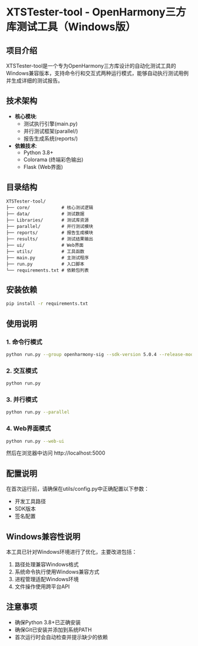 # XTSTester-tool - OpenHarmony三方库测试工具（Windows版）

## 项目介绍
XTSTester-tool是一个专为OpenHarmony三方库设计的自动化测试工具的Windows兼容版本，支持命令行和交互式两种运行模式，能够自动执行测试用例并生成详细的测试报告。

## 技术架构
- **核心模块**: 
  - 测试执行引擎(main.py)
  - 并行测试框架(parallel/)
  - 报告生成系统(reports/)
- **依赖技术**:
  - Python 3.8+
  - Colorama (终端彩色输出)
  - Flask (Web界面)

## 目录结构
```
XTSTester-tool/
├── core/            # 核心测试逻辑
├── data/            # 测试数据
├── Libraries/       # 测试库资源
├── parallel/        # 并行测试模块
├── reports/         # 报告生成模块
├── results/         # 测试结果输出
├── ui/              # Web界面
├── utils/           # 工具函数
├── main.py          # 主测试程序
├── run.py           # 入口脚本
└── requirements.txt # 依赖包列表
```

## 安装依赖
```bash
pip install -r requirements.txt
```

## 使用说明
### 1. 命令行模式
```bash
python run.py --group openharmony-sig --sdk-version 5.0.4 --release-mode y
```

### 2. 交互模式
```bash
python run.py
```

### 3. 并行模式
```bash
python run.py --parallel
```

### 4. Web界面模式
```bash
python run.py --web-ui
```
然后在浏览器中访问 http://localhost:5000

## 配置说明
在首次运行前，请确保在utils/config.py中正确配置以下参数：
- 开发工具路径
- SDK版本
- 签名配置

## Windows兼容性说明
本工具已针对Windows环境进行了优化，主要改进包括：
1. 路径处理兼容Windows格式
2. 系统命令执行使用Windows兼容方式
3. 进程管理适配Windows环境
4. 文件操作使用跨平台API

## 注意事项
- 确保Python 3.8+已正确安装
- 确保Git已安装并添加到系统PATH
- 首次运行时会自动检查并提示缺少的依赖